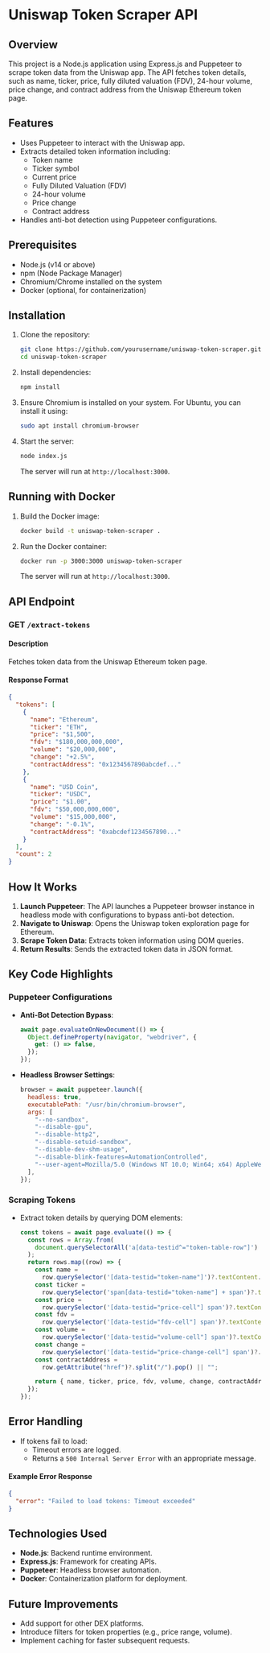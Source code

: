 # Uniswap Token Scraper API

## Overview
This project is a Node.js application using Express.js and Puppeteer to scrape token data from the Uniswap app. The API fetches token details, such as name, ticker, price, fully diluted valuation (FDV), 24-hour volume, price change, and contract address from the Uniswap Ethereum token page.

## Features
- Uses Puppeteer to interact with the Uniswap app.
- Extracts detailed token information including:
  - Token name
  - Ticker symbol
  - Current price
  - Fully Diluted Valuation (FDV)
  - 24-hour volume
  - Price change
  - Contract address
- Handles anti-bot detection using Puppeteer configurations.

## Prerequisites
- Node.js (v14 or above)
- npm (Node Package Manager)
- Chromium/Chrome installed on the system
- Docker (optional, for containerization)

## Installation

1. Clone the repository:
   ```bash
   git clone https://github.com/yourusername/uniswap-token-scraper.git
   cd uniswap-token-scraper
   ```

2. Install dependencies:
   ```bash
   npm install
   ```

3. Ensure Chromium is installed on your system. For Ubuntu, you can install it using:
   ```bash
   sudo apt install chromium-browser
   ```

4. Start the server:
   ```bash
   node index.js
   ```

   The server will run at `http://localhost:3000`.

## Running with Docker

1. Build the Docker image:
   ```bash
   docker build -t uniswap-token-scraper .
   ```

2. Run the Docker container:
   ```bash
   docker run -p 3000:3000 uniswap-token-scraper
   ```

   The server will run at `http://localhost:3000`.

## API Endpoint
### GET `/extract-tokens`

#### Description
Fetches token data from the Uniswap Ethereum token page.

#### Response Format
```json
{
  "tokens": [
    {
      "name": "Ethereum",
      "ticker": "ETH",
      "price": "$1,500",
      "fdv": "$180,000,000,000",
      "volume": "$20,000,000",
      "change": "+2.5%",
      "contractAddress": "0x1234567890abcdef..."
    },
    {
      "name": "USD Coin",
      "ticker": "USDC",
      "price": "$1.00",
      "fdv": "$50,000,000,000",
      "volume": "$15,000,000",
      "change": "-0.1%",
      "contractAddress": "0xabcdef1234567890..."
    }
  ],
  "count": 2
}
```

## How It Works
1. **Launch Puppeteer**: The API launches a Puppeteer browser instance in headless mode with configurations to bypass anti-bot detection.
2. **Navigate to Uniswap**: Opens the Uniswap token exploration page for Ethereum.
3. **Scrape Token Data**: Extracts token information using DOM queries.
4. **Return Results**: Sends the extracted token data in JSON format.

## Key Code Highlights
### Puppeteer Configurations
- **Anti-Bot Detection Bypass**:
  ```javascript
  await page.evaluateOnNewDocument(() => {
    Object.defineProperty(navigator, "webdriver", {
      get: () => false,
    });
  });
  ```
- **Headless Browser Settings**:
  ```javascript
  browser = await puppeteer.launch({
    headless: true,
    executablePath: "/usr/bin/chromium-browser",
    args: [
      "--no-sandbox",
      "--disable-gpu",
      "--disable-http2",
      "--disable-setuid-sandbox",
      "--disable-dev-shm-usage",
      "--disable-blink-features=AutomationControlled",
      "--user-agent=Mozilla/5.0 (Windows NT 10.0; Win64; x64) AppleWebKit/537.36 (KHTML, like Gecko) Chrome/114.0.5735.110 Safari/537.36",
    ],
  });
  ```

### Scraping Tokens
- Extract token details by querying DOM elements:
  ```javascript
  const tokens = await page.evaluate(() => {
    const rows = Array.from(
      document.querySelectorAll('a[data-testid^="token-table-row"]')
    );
    return rows.map((row) => {
      const name =
        row.querySelector('[data-testid="token-name"]')?.textContent.trim() || "";
      const ticker =
        row.querySelector('span[data-testid="token-name"] + span')?.textContent.trim() || "";
      const price =
        row.querySelector('[data-testid="price-cell"] span')?.textContent.trim() || "";
      const fdv =
        row.querySelector('[data-testid="fdv-cell"] span')?.textContent.trim() || "";
      const volume =
        row.querySelector('[data-testid="volume-cell"] span')?.textContent.trim() || "";
      const change =
        row.querySelector('[data-testid="price-change-cell"] span')?.textContent.trim() || "";
      const contractAddress =
        row.getAttribute("href")?.split("/").pop() || "";

      return { name, ticker, price, fdv, volume, change, contractAddress };
    });
  });
  ```

## Error Handling
- If tokens fail to load:
  - Timeout errors are logged.
  - Returns a `500 Internal Server Error` with an appropriate message.

#### Example Error Response
```json
{
  "error": "Failed to load tokens: Timeout exceeded"
}
```

## Technologies Used
- **Node.js**: Backend runtime environment.
- **Express.js**: Framework for creating APIs.
- **Puppeteer**: Headless browser automation.
- **Docker**: Containerization platform for deployment.

## Future Improvements
- Add support for other DEX platforms.
- Introduce filters for token properties (e.g., price range, volume).
- Implement caching for faster subsequent requests.
